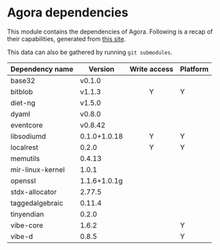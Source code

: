 # Agora dependencies

This module contains the dependencies of Agora.
Following is a recap of their capabilities, generated from [this site](https://www.tablesgenerator.com/markdown_tables).

This data can also be gathered by running `git submodules`.


| Dependency name  | Version      | Write access | Platform |
|------------------|--------------|:------------:|----------|
| base32           | v0.1.0       |              |          |
| bitblob          | v1.1.3       |       Y      |     Y    |
| diet-ng          | v1.5.0       |              |          |
| dyaml            | v0.8.0       |              |          |
| eventcore        | v0.8.42      |              |          |
| libsodiumd       | 0.1.0+1.0.18 |       Y      |     Y    |
| localrest        | 0.2.0        |       Y      |     Y    |
| memutils         | 0.4.13       |              |          |
| mir-linux-kernel | 1.0.1        |              |          |
| openssl          | 1.1.6+1.0.1g |              |          |
| stdx-allocator   | 2.77.5       |              |          |
| taggedalgebraic  | 0.11.4       |              |          |
| tinyendian       | 0.2.0        |              |          |
| vibe-core        | 1.6.2        |              |     Y    |
| vibe-d           | 0.8.5        |              |     Y    |
